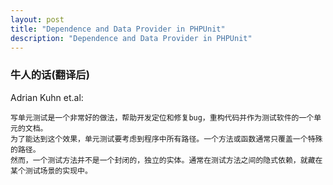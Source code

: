 ```yaml
---
layout: post
title: "Dependence and Data Provider in PHPUnit" 
description: "Dependence and Data Provider in PHPUnit"
---
```


### 牛人的话(翻译后)

Adrian Kuhn et.al:
	
	写单元测试是一个非常好的做法，帮助开发定位和修复bug，重构代码并作为测试软件的一个单元的文档。
	为了能达到这个效果，单元测试要考虑到程序中所有路径。一个方法或函数通常只覆盖一个特殊的路径。
	然而，一个测试方法并不是一个封闭的，独立的实体。通常在测试方法之间的隐式依赖，就藏在某个测试场景的实现中。


### 
